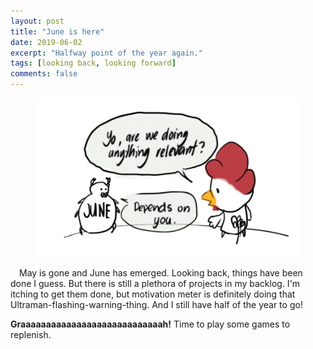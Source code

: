 ```yaml
---
layout: post
title: "June is here"
date: 2019-06-02
excerpt: "Halfway point of the year again."
tags: [looking back, looking forward]
comments: false
---
```


<figure>
	<img src="/assets/img/june_blog.png">
</figure>

&ensp;&ensp;May is gone and June has emerged. Looking back, things have been done I guess. But there is still a plethora of projects in my backlog. I'm itching to get them done, but motivation meter is definitely doing that Ultraman-flashing-warning-thing. And I still have half of the year to go!

<b>Graaaaaaaaaaaaaaaaaaaaaaaaaaaah!</b> Time to play some games to replenish.

